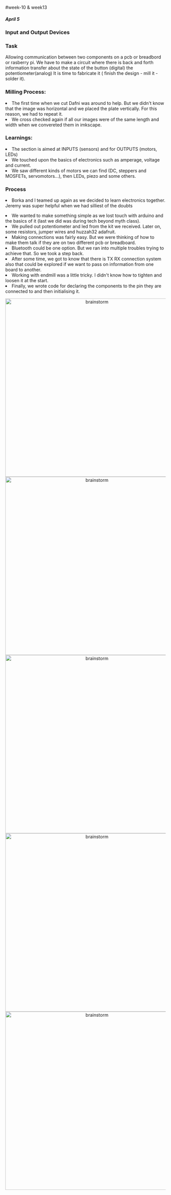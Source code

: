 #week-10 & week13
<h5> April 5 </h5>
<h3> Input and Output Devices </h3>
<h3> Task </h3>
Allowing communication between two components on a pcb or breadbord or rasberry pi. We have to make a circuit where there is back and forth information transfer about the state of the button (digital) the potentiometer(analog) It is time to fabricate it ( finish the design - mill it - solder it).

<h3>Milling Process:</h3>
<li>The first time when we cut Dafni was around to help. But we didn't know that the image was horizontal and we placed the plate vertically. For this reason, we had to repeat it.</li>
<li>We cross checked again if all our images were of the same length and width when we convereted them in imkscape.</li>
<h3>Learnings:</h3>
<li>The section is aimed at INPUTS (sensors) and for OUTPUTS (motors, LEDs)</li>
<li>We touched upon the basics of electronics such as amperage, voltage and current.</li>
<li>We saw different kinds of motors we can find (DC, steppers and MOSFETs, servomotors...), then LEDs, piezo and some others.
<h3>Process</h3>
<li>Borka and I teamed up again as we decided to learn electronics together. Jeremy was super helpful when we had silliest of the doubts</p>
<li>We wanted to make something simple as we lost touch with arduino and the basics of it (last we did was during tech beyond myth class).</li>
<li>We pulled out potentiometer and led from the kit we received. Later on, some resistors, jumper wires and huzzah32 adafruit.</li>
<li>Making connections was fairly easy. But we were thinking of how to make them talk if they are on two different pcb or breadboard.</li>
<li>Bluetooth could be one option. But we ran into multiple troubles trying to achieve that. So we took a step back.
<li>After some time, we got to know that there is TX RX connection system also that could be explored if we want to pass on information from one board to another.</li>
<li>Working with endmill was a little tricky. I didn't know how to tighten and loosen it at the start.</li>
<li>Finally, we wrote code for declaring the components to the pin they are connected to and then initialising it.</li>
<p align="center">
<img title="miro" alt="brainstorm" src="/images/10.png" width="560"/>
<img title="miro" alt="brainstorm" src="/images/22.png" width="560"/>
<img title="miro" alt="brainstorm" src="/images/21.png" width="560"/>
<img title="miro" alt="brainstorm" src="/images/23.png" width="560"/>
<img title="miro" alt="brainstorm" src="/images/mill.png" width="560"/>
